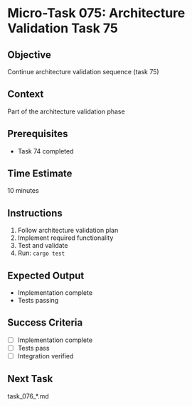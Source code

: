 # Micro-Task 075: Architecture Validation Task 75

## Objective
Continue architecture validation sequence (task 75)

## Context
Part of the architecture validation phase

## Prerequisites
- Task 74 completed

## Time Estimate
10 minutes

## Instructions
1. Follow architecture validation plan
2. Implement required functionality
3. Test and validate
4. Run: `cargo test`

## Expected Output
- Implementation complete
- Tests passing

## Success Criteria
- [ ] Implementation complete
- [ ] Tests pass
- [ ] Integration verified

## Next Task
task_076_*.md